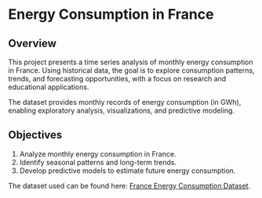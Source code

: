 # Energy Consumption in France

## Overview

This project presents a time series analysis of monthly energy consumption in France. Using historical data, the goal is to explore consumption patterns, trends, and forecasting opportunities, with a focus on research and educational applications.

The dataset provides monthly records of energy consumption (in GWh), enabling exploratory analysis, visualizations, and predictive modeling.

## Objectives

1. Analyze monthly energy consumption in France.
2. Identify seasonal patterns and long-term trends.
3. Develop predictive models to estimate future energy consumption.

The dataset used can be found here: [France Energy Consumption Dataset](https://ec.europa.eu/eurostat/databrowser/view/nrg_cb_em/default/table?lang=en).
